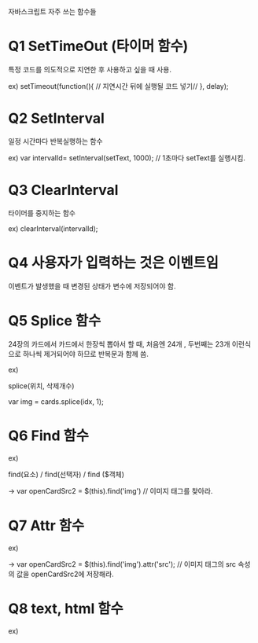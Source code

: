 자바스크립트 자주 쓰는 함수들 

<h1> Q1 SetTimeOut (타이머 함수) </h1>

특정 코드를 의도적으로 지연한 후 사용하고 싶을 때 사용.

ex)
setTimeout(function(){ // 지연시간 뒤에 실행될 코드 넣기// }, delay);


<h1> Q2 SetInterval </h1>

일정 시간마다 반복실행하는 함수

ex)
var intervalId= setInterval(setText, 1000); // 1초마다 setText를 실행시킴. 

<h1> Q3 ClearInterval </h1>

타이머를 중지하는 함수 

ex) 
clearInterval(intervalId);


<h1> Q4 사용자가 입력하는 것은 이벤트임 </h1>

이벤트가 발생했을 때 변경된 상태가 변수에 저장되어야 함. 

<h1> Q5 Splice 함수 </h1>

24장의 카드에서  카드에서 한장씩 뽑아서 할 때, 처음엔 24개 , 두번째는 23개 이런식으로 하나씩 제거되어야 하므로 반복문과 함께 씀. 

ex) 

splice(위치, 삭제개수)

var img = cards.splice(idx, 1);

<h1> Q6 Find 함수 </h1> 

ex) 

find(요소) / find(선택자) / find ($객체)

-> var openCardSrc2 = $(this).find('img') // 이미지 태그를 찾아라.

<h1> Q7 Attr 함수 </h1>

ex)

-> var openCardSrc2 = $(this).find('img').attr('src'); // 이미지 태그의 src 속성의 값을 openCardSrc2에 저장해라.

<h1> Q8 text, html 함수 </h1>

ex)




